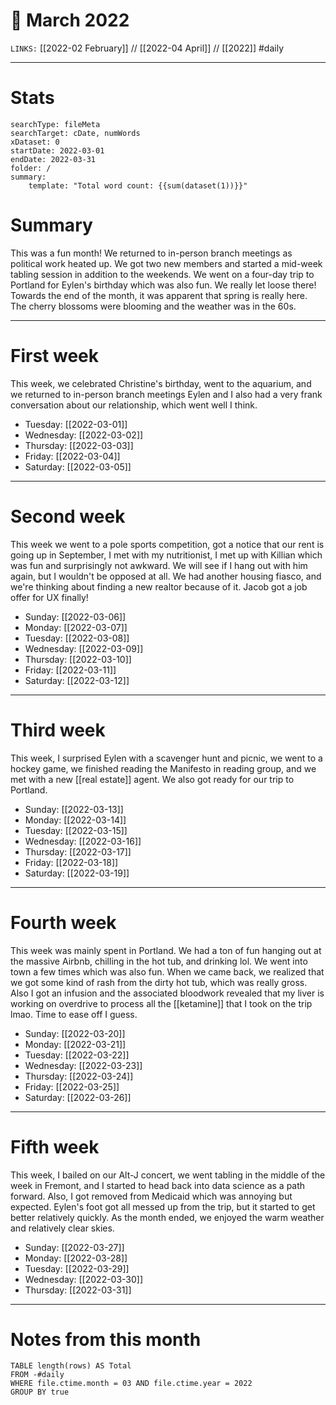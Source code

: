 # 📅  March 2022
`LINKS:` [[2022-02 February]] // [[2022-04 April]] // [[2022]]
#daily 

---
# Stats
```tracker
searchType: fileMeta
searchTarget: cDate, numWords
xDataset: 0
startDate: 2022-03-01     
endDate: 2022-03-31       
folder: /
summary:
    template: "Total word count: {{sum(dataset(1))}}"
```

# Summary
This was a fun month! We returned to in-person branch meetings as political work heated up. We got two new members and started a mid-week tabling session in addition to the weekends. We went on a four-day trip to Portland for Eylen's birthday which was also fun. We really let loose there! Towards the end of the month, it was apparent that spring is really here. The cherry blossoms were blooming and the weather was in the 60s. 

---
# First week
This week, we celebrated Christine's birthday, went to the aquarium, and we returned to in-person branch meetings Eylen and I also had a very frank conversation about our relationship, which went well I think. 

- Tuesday: [[2022-03-01]]
- Wednesday: [[2022-03-02]]
- Thursday: [[2022-03-03]]
- Friday: [[2022-03-04]]
- Saturday: [[2022-03-05]]

---
# Second week
This week we went to a pole sports competition, got a notice that our rent is going up in September, I met with my nutritionist, I met up with Killian which was fun and surprisingly not awkward. We will see if I hang out with him again, but I wouldn't be opposed at all. We had another housing fiasco, and we're thinking about finding a new realtor because of it. Jacob got a job offer for UX finally!

- Sunday: [[2022-03-06]]
- Monday: [[2022-03-07]]
- Tuesday: [[2022-03-08]]
- Wednesday: [[2022-03-09]]
- Thursday: [[2022-03-10]]
- Friday: [[2022-03-11]]
- Saturday: [[2022-03-12]]

---
# Third week
This week, I surprised Eylen with a scavenger hunt and picnic, we went to a hockey game, we finished reading the Manifesto in reading group, and we met with a new [[real estate]] agent. We also got ready for our trip to Portland. 

- Sunday: [[2022-03-13]]
- Monday: [[2022-03-14]]
- Tuesday: [[2022-03-15]]
- Wednesday: [[2022-03-16]]
- Thursday: [[2022-03-17]]
- Friday: [[2022-03-18]]
- Saturday: [[2022-03-19]]

---
# Fourth week
This week was mainly spent in Portland. We had a ton of fun hanging out at the massive Airbnb, chilling in the hot tub, and drinking lol. We went into town a few times which was also fun. When we came back, we realized that we got some kind of rash from the dirty hot tub, which was really gross. Also I got an infusion and the associated bloodwork revealed that my liver is working on overdrive to process all the [[ketamine]] that I took on the trip lmao. Time to ease off I guess. 

- Sunday: [[2022-03-20]]
- Monday: [[2022-03-21]]
- Tuesday: [[2022-03-22]]
- Wednesday: [[2022-03-23]]
- Thursday: [[2022-03-24]]
- Friday: [[2022-03-25]]
- Saturday: [[2022-03-26]]

---
# Fifth week
This week, I bailed on our Alt-J concert, we went tabling in the middle of the week in Fremont, and I started to head back into data science as a path forward. Also, I got removed from Medicaid which was annoying but expected. Eylen's foot got all messed up from the trip, but it started to get better relatively quickly. As the month ended, we enjoyed the warm weather and relatively clear skies. 

- Sunday: [[2022-03-27]]
- Monday: [[2022-03-28]]
- Tuesday: [[2022-03-29]]
- Wednesday: [[2022-03-30]]
- Thursday: [[2022-03-31]]

---
# Notes from this month
```dataview
TABLE length(rows) AS Total
FROM -#daily
WHERE file.ctime.month = 03 AND file.ctime.year = 2022
GROUP BY true
```